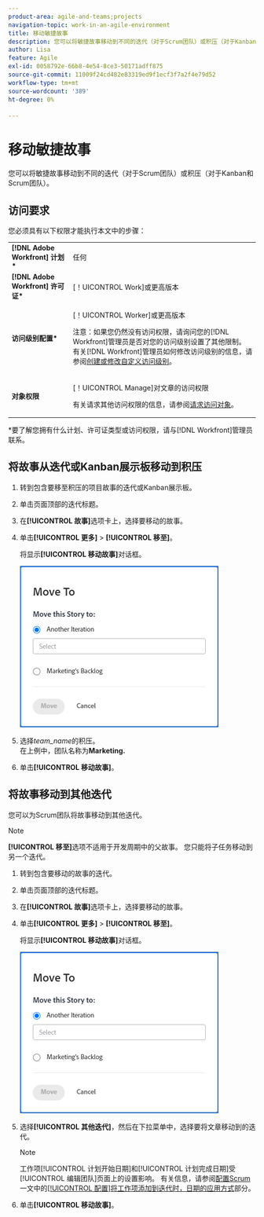 ```yaml
---
product-area: agile-and-teams;projects
navigation-topic: work-in-an-agile-environment
title: 移动敏捷故事
description: 您可以将敏捷故事移动到不同的迭代（对于Scrum团队）或积压（对于Kanban和Scrum团队）。
author: Lisa
feature: Agile
exl-id: 0058792e-66b8-4e54-8ce3-50171adff875
source-git-commit: 11009f24cd482e83319ed9f1ecf3f7a2f4e79d52
workflow-type: tm+mt
source-wordcount: '389'
ht-degree: 0%

---
```


# 移动敏捷故事

您可以将敏捷故事移动到不同的迭代（对于Scrum团队）或积压（对于Kanban和Scrum团队）。

## 访问要求

您必须具有以下权限才能执行本文中的步骤：

<table style="table-layout:auto"> 
 <col> 
 </col> 
 <col> 
 </col> 
 <tbody> 
  <tr> 
   <td role="rowheader"><strong>[!DNL Adobe Workfront] 计划*</strong></td> 
   <td> <p>任何</p> </td> 
  </tr> 
  <tr> 
   <td role="rowheader"><strong>[!DNL Adobe Workfront] 许可证*</strong></td> 
   <td> <p>[！UICONTROL Work]或更高版本</p> </td> 
  </tr> 
  <tr> 
   <td role="rowheader"><strong>访问级别配置*</strong></td> 
   <td> <p>[！UICONTROL Worker]或更高版本</p> <p>注意：如果您仍然没有访问权限，请询问您的[!DNL Workfront]管理员是否对您的访问级别设置了其他限制。 有关[!DNL Workfront]管理员如何修改访问级别的信息，请参阅<a href="../../administration-and-setup/add-users/configure-and-grant-access/create-modify-access-levels.md" class="MCXref xref">创建或修改自定义访问级别</a>。</p> </td> 
  </tr> 
  <tr> 
   <td role="rowheader"><strong>对象权限</strong></td> 
   <td> <p>[！UICONTROL Manage]对文章的访问权限</p> <p>有关请求其他访问权限的信息，请参阅<a href="../../workfront-basics/grant-and-request-access-to-objects/request-access.md" class="MCXref xref">请求访问对象</a>。</p> </td> 
  </tr> 
 </tbody> 
</table>

&#42;要了解您拥有什么计划、许可证类型或访问权限，请与[!DNL Workfront]管理员联系。

## 将故事从迭代或Kanban展示板移动到积压

1. 转到包含要移至积压的项目故事的迭代或Kanban展示板。
1. 单击页面顶部的迭代标题。
1. 在&#x200B;**[!UICONTROL 故事]**&#x200B;选项卡上，选择要移动的故事。
1. 单击&#x200B;**[!UICONTROL 更多]** > **[!UICONTROL 移至]**。

   将显示&#x200B;**[!UICONTROL 移动故事]**&#x200B;对话框。

   ![移动故事对话框](assets/iteration-story-move.png)

1. 选择&#x200B;*team_name*&#x200B;的积压。\
   在上例中，团队名称为&#x200B;**Marketing.**

1. 单击&#x200B;**[!UICONTROL 移动故事]**。

## 将故事移动到其他迭代

您可以为Scrum团队将故事移动到其他迭代。

>[!NOTE]
>
>**[!UICONTROL 移至]**&#x200B;选项不适用于开发周期中的父故事。 您只能将子任务移动到另一个迭代。

1. 转到包含要移动的故事的迭代。
1. 单击页面顶部的迭代标题。
1. 在&#x200B;**[!UICONTROL 故事]**&#x200B;选项卡上，选择要移动的故事。
1. 单击&#x200B;**[!UICONTROL 更多]** > **[!UICONTROL 移至]**。

   将显示&#x200B;**[!UICONTROL 移动故事]**&#x200B;对话框。

   ![移动故事对话框](assets/iteration-story-move.png)

1. 选择&#x200B;**[!UICONTROL 其他迭代]**，然后在下拉菜单中，选择要将文章移动到的迭代。

   >[!NOTE]
   >
   >工作项[!UICONTROL 计划开始日期]和[!UICONTROL 计划完成日期]受[!UICONTROL 编辑团队]页面上的设置影响。 有关信息，请参阅[配置Scrum](../../agile/get-started-with-agile-in-workfront/configure-scrum.md)一文中的[[!UICONTROL 配置]将工作项添加到迭代时，日期的应用方式](../../agile/get-started-with-agile-in-workfront/configure-scrum.md#configur5)部分。

1. 单击&#x200B;**[!UICONTROL 移动故事]**。
